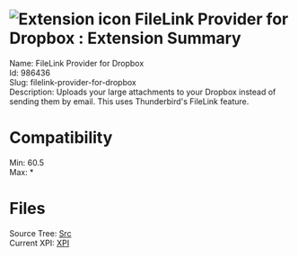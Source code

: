 # ![Extension icon](https://addons.thunderbird.net/user-media/addon_icons/986/986436-64.png?modified=1bc42309) FileLink Provider for Dropbox : Extension Summary

Name: FileLink Provider for Dropbox  
Id: 986436  
Slug: filelink-provider-for-dropbox  
Description: Uploads your large attachments to your Dropbox instead of sending them by email. This uses Thunderbird's FileLink feature.
  

# Compatibility
Min: 60.5  
Max: *  

# Files

Source Tree: [Src](x68/986436-filelink-provider-for-dropbox/src)  
Current XPI: [XPI](x68/986436-filelink-provider-for-dropbox/xpi)  



